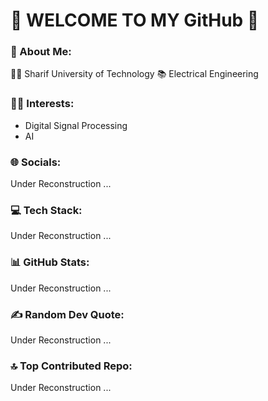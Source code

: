 # 🤞 WELCOME TO MY GitHub 🤞

### 💫 About Me:
👨‍🎓 Sharif University of Technology
📚 Electrical Engineering

### 👨‍💻 Interests:
* Digital Signal Processing
* AI


### 🌐 Socials:
Under Reconstruction ...

### 💻 Tech Stack:
Under Reconstruction ...

### 📊 GitHub Stats:
Under Reconstruction ...

### ✍️ Random Dev Quote: 
Under Reconstruction ...

### 🔝 Top Contributed Repo: 
Under Reconstruction ...

<!-- Proudly created with GPRM ( https://gprm.itsvg.in ) -->

